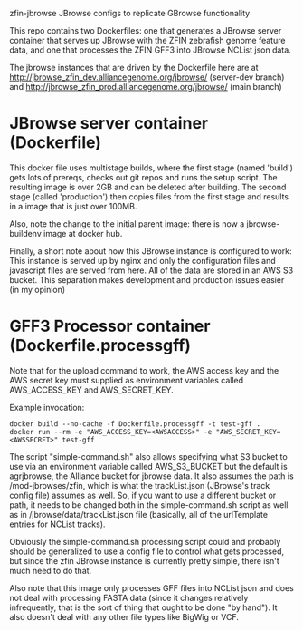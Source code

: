 zfin-jbrowse
JBrowse configs to replicate GBrowse functionality

This repo contains two Dockerfiles: one that generates a JBrowse
server container that serves up JBrowse with the ZFIN zebrafish
genome feature data, and one that processes the ZFIN GFF3 into
JBrowse NCList json data.

The jbrowse instances that are driven by the Dockerfile here are at
http://jbrowse_zfin_dev.alliancegenome.org/jbrowse/ (server-dev branch) and 
http://jbrowse_zfin_prod.alliancegenome.org/jbrowse/ (main branch)

JBrowse server container (Dockerfile)
=====================================

This docker file uses multistage builds, where the first stage (named 'build')
gets lots of prereqs, checks out git repos and runs the setup script. The
resulting image is over 2GB and can be deleted after building. The second
stage (called 'production') then copies files from the first stage and
results in a image that is just over 100MB.

Also, note the change to the initial parent image: there is now a jbrowse-buildenv
image at docker hub.

Finally, a short note about how this JBrowse instance is configured to work:
This instance is served up by nginx and only the configuration files and
javascript files are served from here.  All of the data are stored in an AWS
S3 bucket.  This separation makes development and production issues easier
(in my opinion)

GFF3 Processor container (Dockerfile.processgff)
================================================

Note that for the upload command to work, the AWS access key and the AWS
secret key must supplied as environment variables called AWS_ACCESS_KEY and
AWS_SECRET_KEY.

Example invocation:

    docker build --no-cache -f Dockerfile.processgff -t test-gff .
    docker run --rm -e "AWS_ACCESS_KEY=<AWSACCESS>" -e "AWS_SECRET_KEY=<AWSSECRET>" test-gff

The script "simple-command.sh" also allows specifying what S3 bucket to use
via an environment variable called AWS_S3_BUCKET but the default is agrjbrowse, the
Alliance bucket for jbrowse data.  It also assumes the path is /mod-jbrowses/zfin,
which is what the trackList.json (JBrowse's track config file) assumes as well.
So, if you want to use a different bucket or path, it needs to be changed both in the
simple-command.sh script as well as in /jbrowse/data/trackList.json file (basically,
all of the urlTemplate entries for NCList tracks).

Obviously the simple-command.sh processing script could and probably should be
generalized to use a config file to control what gets processed, but since
the zfin JBrowse instance is currently pretty simple, there isn't much need to do that.

Also note that this image only processes GFF files into NCList json and does
not deal with processing FASTA data (since it changes relatively infrequently,
that is the sort of thing that ought to be done "by hand").  It also doesn't deal
with any other file types like BigWig or VCF.

